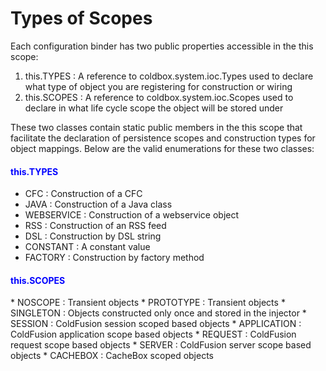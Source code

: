 # Types of Scopes
Each configuration binder has two public properties accessible in the this scope:

1. this.TYPES : A reference to coldbox.system.ioc.Types used to declare what type of object you are registering for construction or wiring
2. this.SCOPES : A reference to coldbox.system.ioc.Scopes used to declare in what life cycle scope the object will be stored under

These two classes contain static public members in the this scope that facilitate the declaration of persistence scopes and construction types for object mappings. Below are the valid enumerations for these two classes:

<h4 style="color:blue">this.TYPES</h4>

* CFC : Construction of a CFC
* JAVA : Construction of a Java class
* WEBSERVICE : Construction of a webservice object
* RSS : Construction of an RSS feed
* DSL : Construction by DSL string
* CONSTANT : A constant value
* FACTORY : Construction by factory method


<h4 style="color:blue">this.SCOPES</h4>
* NOSCOPE : Transient objects
* PROTOTYPE : Transient objects
* SINGLETON : Objects constructed only once and stored in the injector
* SESSION : ColdFusion session scoped based objects
* APPLICATION : ColdFusion application scope based objects
* REQUEST : ColdFusion request scope based objects
* SERVER : ColdFusion server scope based objects
* CACHEBOX : CacheBox scoped objects
